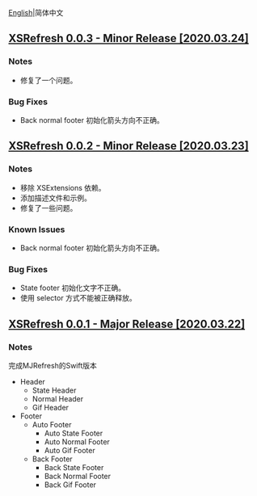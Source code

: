 [English](./RELEASE.md)|简体中文

## [XSRefresh 0.0.3 - Minor Release [2020.03.24]](https://github.com/XaoflySho/XSRefresh/releases/tag/0.0.3)

### Notes

- 修复了一个问题。

### Bug Fixes

- Back normal footer 初始化箭头方向不正确。



## [XSRefresh 0.0.2 - Minor Release [2020.03.23]](https://github.com/XaoflySho/XSRefresh/releases/tag/0.0.2)

### Notes

- 移除 XSExtensions 依赖。
- 添加描述文件和示例。
- 修复了一些问题。

### Known Issues

- Back normal footer 初始化箭头方向不正确。

### Bug Fixes

- State footer 初始化文字不正确。
- 使用 selector 方式不能被正确释放。



## [XSRefresh 0.0.1 - Major Release [2020.03.22]](https://github.com/XaoflySho/XSRefresh/releases/tag/0.0.1)

### Notes

完成MJRefresh的Swift版本

- Header
  - State Header
  - Normal Header
  - Gif Header
- Footer
  - Auto Footer
    - Auto State Footer
    - Auto Normal Footer
    - Auto Gif Footer
  - Back Footer
    - Back State Footer
    - Back Normal Footer
    - Back Gif Footer

